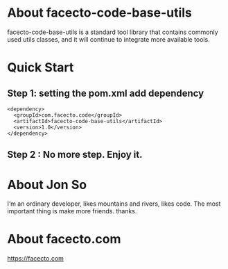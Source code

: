 # About facecto-code-base-utils
facecto-code-base-utils is a standard tool library that contains commonly used utils classes, and it will continue to integrate more available tools.

# Quick Start
## Step 1: setting the pom.xml add dependency
```
<dependency>
  <groupId>com.facecto.code</groupId>
  <artifactId>facecto-code-base-utils</artifactId>
  <version>1.0</version>
</dependency>
```
## Step 2 : No more step. Enjoy it.

# About Jon So
I‘m an ordinary developer, likes mountains and rivers, likes code.
The most important thing is make more friends.
thanks.

# About facecto.com
https://facecto.com

